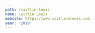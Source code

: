 ```yaml
---
path: /caitlin-lewis
name: Caitlin Lewis
website: https://www.caitlinmlewis.com
year: '2019'
---
```


							
